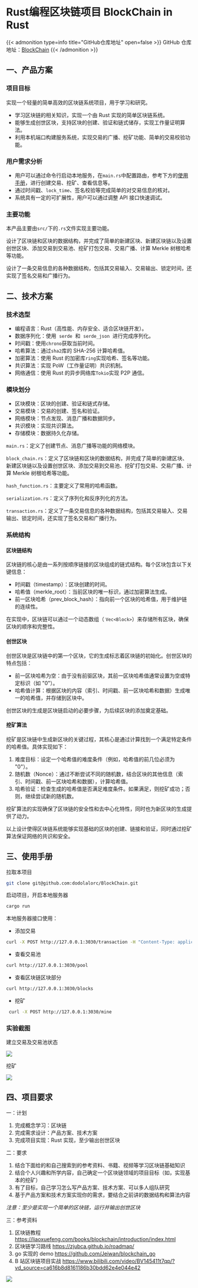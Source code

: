 # Rust编程区块链项目 BlockChain in Rust


{{< admonition type=info title="GitHub仓库地址" open=false >}}
GitHub 仓库地址：[BlockChain](https://github.com/dodolalorc/BlockChain)
{{< /admonition >}}

## 一、产品方案

### 项目目标

实现一个轻量的简单高效的区块链系统项目，用于学习和研究。

- 学习区块链的相关知识，实现一个由 Rust 实现的简单区块链系统。
- 能够生成创世区块，支持区块的创建、验证和链式储存，实现工作量证明算法。
- 利用本机端口构建服务系统，实现交易的广播、挖矿功能、简单的交易校验功能。

### 用户需求分析

- 用户可以通过命令行启动本地服务，在`main.rs`中配置路由，参考下方的[使用手册](#使用手册)，进行创建交易、挖矿、查看信息等。
- 通过时间戳、`lock_time`、签名校验等完成简单的对交易信息的核对。
- 系统具有一定的可扩展性，用户可以通过调整 API 接口快速调试。

### 主要功能

本产品主要由`src/`下的`.rs`文件实现主要功能。

设计了区块链和区块的数据结构，并完成了简单的新建区块、新建区块链以及设置创世区块、添加交易到交易池、挖矿打包交易、交易广播、计算 Merkle 树根哈希等功能。

设计了一条交易信息的各种数据结构，包括其交易输入、交易输出、锁定时间，还实现了签名交易和广播行为。

## 二、技术方案

### 技术选型

- 编程语言：Rust（高性能、内存安全、适合区块链开发）。
- 数据序列化：使用  `serde`  和  `serde_json`  进行完成序列化。
- 时间戳：使用`chrono`获取当前时间。
- 哈希算法：通过`sha2`库的 SHA-256 计算哈希值。
- 加密算法：使用 Rust 的加密库`ring`实现哈希、签名等功能。
- 共识算法：实现 PoW（工作量证明）共识机制。
- 网络通信：使用 Rust 的异步网络库`Tokio`实现 P2P 通信。

### 模块划分

- 区块模块：区块的创建、验证和链式存储。
- 交易模块：交易的创建、签名和验证。
- 网络模块：节点发现、消息广播和数据同步。
- 共识模块：实现共识算法。
- 存储模块：数据持久化存储。

`main.rs`：定义了创建节点、消息广播等功能的网络模块。

`block_chain.rs`：定义了区块链和区块的数据结构，并完成了简单的新建区块、新建区块链以及设置创世区块、添加交易到交易池、挖矿打包交易、交易广播、计算 Merkle 树根哈希等功能。

`hash_function.rs`：主要定义了常用的哈希函数。

`serialization.rs`：定义了序列化和反序列化的方法。

`transaction.rs`：定义了一条交易信息的各种数据结构，包括其交易输入、交易输出、锁定时间，还实现了签名交易和广播行为。

### 系统结构

#### 区块链结构

区块链的核心是由一系列按顺序链接的区块组成的链式结构。每个区块包含以下关键信息：

- 时间戳（timestamp）：区块创建的时间。
- 哈希值（merkle_root）：当前区块的唯一标识，通过加密算法生成。
- 前一区块哈希（prev_block_hash）：指向前一个区块的哈希值，用于维护链的连续性。

在实现中，区块链可以通过一个动态数组（ `Vec<Block>`）来存储所有区块，确保区块的顺序和完整性。

#### 创世区块

创世区块是区块链中的第一个区块，它的生成标志着区块链的初始化。创世区块的特点包括：

- 前一区块哈希为空：由于没有前驱区块，其前一区块哈希值通常设置为空或特定标识（如 "0"）。
- 哈希值计算：根据区块的内容（索引、时间戳、前一区块哈希和数据）生成唯一的哈希值，并存储到区块中。

创世区块的生成是区块链启动的必要步骤，为后续区块的添加奠定基础。

#### 挖矿算法

挖矿是区块链中生成新区块的关键过程，其核心是通过计算找到一个满足特定条件的哈希值。具体实现如下：

1. 难度目标：设定一个哈希值的难度条件（例如，哈希值的前几位必须为 "0"）。
2. 随机数（Nonce）：通过不断尝试不同的随机数，结合区块的其他信息（索引、时间戳、前一区块哈希和数据），计算哈希值。
3. 哈希验证：检查生成的哈希值是否满足难度条件。如果满足，则挖矿成功；否则，继续尝试新的随机数。

挖矿算法的实现确保了区块链的安全性和去中心化特性，同时也为新区块的生成提供了动力。

以上设计使得区块链系统能够实现基础的区块的创建、链接和验证，同时通过挖矿算法保证网络的共识和安全。

## 三、使用手册

拉取本项目

```bash
git clone git@github.com:dodolalorc/BlockChain.git
```

启动项目，开启本地服务器

```bash
cargo run
```

本地服务器接口使用：

- 添加交易

```bash
curl -X POST http://127.0.0.1:3030/transaction -H "Content-Type: application/json" -d '{"value":100,"lock_time":0}'
```

- 查看交易池

```bash
curl http://127.0.0.1:3030/pool
```

- 查看区块链区块部分

```bash
curl http://127.0.0.1:3030/blocks
```

- 挖矿

```bash
 curl -X POST http://127.0.0.1:3030/mine
```

### 实验截图

建立交易及交易池状态

![](https://img.dodolalorc.cn/i/2025/03/06/67c9967b9075f.png)

挖矿

![](https://img.dodolalorc.cn/i/2025/03/06/67c99785d7f18.png)

## 四、项目要求

一：计划

1. 完成概念学习：区块链
2. 完成需求设计：产品方案、技术方案
3. 完成项目实现：Rust 实现，至少输出创世区块

二：要求

1. 结合下面给的和自己搜索到的参考资料、书籍、视频等学习区块链基础知识
2. 结合个人兴趣和所学内容，自己确定一个区块链领域的项目目标（如，实现基本的挖矿）
3. 有了目标，自己学习怎么写产品方案、技术方案、可以多人组队研究
4. 基于产品方案和技术方案实现你的需求，要结合之前讲的数据结构和算法内容

_注意：至少是实现一个简单的区块链，运行并输出创世区块_

三：参考资料

1. 区块链教程 https://liaoxuefeng.com/books/blockchain/introduction/index.html
2. 区块链学习路线 https://zjubca.github.io/roadmap/
3. go 实现的 demo https://github.com/Jeiwan/blockchain_go
4. B 站区块链项目实战 https://www.bilibili.com/video/BV145411t7qp/?vd_source=ca616b8d8161186b30bdd62e4e044e42

![](https://img.dodolalorc.cn/i/2025/03/03/67c5515c5fd95.png)

